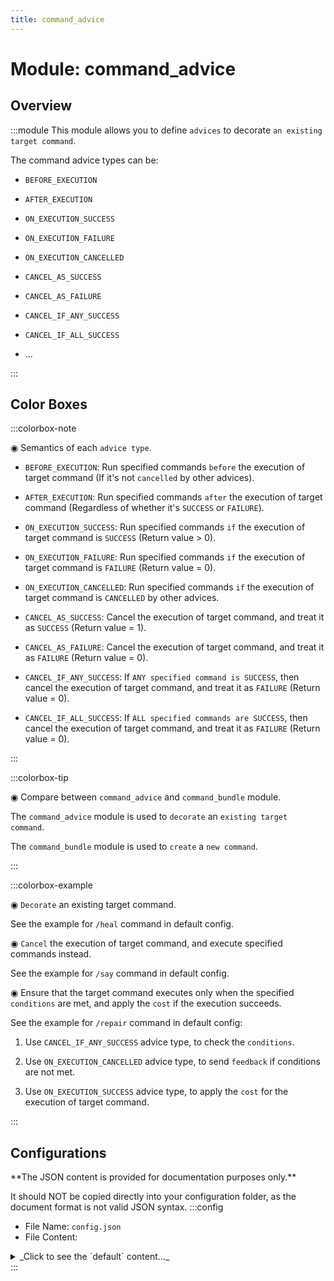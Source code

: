 ```yaml
---
title: command_advice
---
```



# Module: command_advice

## Overview
:::module
  This module allows you to define `advices` to decorate `an existing target command`.
  
  
  
  The command advice types can be:
  
  - `BEFORE_EXECUTION`
  
  - `AFTER_EXECUTION`
  
  - `ON_EXECUTION_SUCCESS`
  
  - `ON_EXECUTION_FAILURE`
  
  - `ON_EXECUTION_CANCELLED`
  
  - `CANCEL_AS_SUCCESS`
  
  - `CANCEL_AS_FAILURE`
  
  - `CANCEL_IF_ANY_SUCCESS`
  
  - `CANCEL_IF_ALL_SUCCESS`
  
  - ...


:::
## Color Boxes

:::colorbox-note

  ◉ Semantics of each `advice type`.
  
  - `BEFORE_EXECUTION`: Run specified commands `before` the execution of target command (If it's not `cancelled` by other advices).
  
  - `AFTER_EXECUTION`: Run specified commands `after` the execution of target command (Regardless of whether it's `SUCCESS` or `FAILURE`).
  
  - `ON_EXECUTION_SUCCESS`: Run specified commands `if` the execution of target command is `SUCCESS` (Return value > 0).
  
  - `ON_EXECUTION_FAILURE`: Run specified commands `if` the execution of target command is `FAILURE` (Return value = 0).
  
  - `ON_EXECUTION_CANCELLED`: Run specified commands `if` the execution of target command is `CANCELLED` by other advices.
  
  - `CANCEL_AS_SUCCESS`: Cancel the execution of target command, and treat it as `SUCCESS` (Return value = 1).
  
  - `CANCEL_AS_FAILURE`: Cancel the execution of target command, and treat it as `FAILURE` (Return value = 0).
  
  - `CANCEL_IF_ANY_SUCCESS`: If `ANY specified command is SUCCESS`, then cancel the execution of target command, and treat it as `FAILURE` (Return value = 0).
  
  - `CANCEL_IF_ALL_SUCCESS`: If `ALL specified commands are SUCCESS`, then cancel the execution of target command, and treat it as `FAILURE` (Return value = 0).


:::

:::colorbox-tip

  ◉ Compare between `command_advice` and `command_bundle` module.
  
  The `command_advice` module is used to `decorate` an `existing target command`.
  
  The `command_bundle` module is used to `create` a `new command`.


:::

:::colorbox-example

  ◉ `Decorate` an existing target command.
  
  See the example for `/heal` command in default config.
  
  
  
  ◉ `Cancel` the execution of target command, and execute specified commands instead.
  
  See the example for `/say` command in default config.
  
  
  
  ◉ Ensure that the target command executes only when the specified `conditions` are met, and apply the `cost` if the execution succeeds.
  
  See the example for `/repair` command in default config:
  
  1. Use `CANCEL_IF_ANY_SUCCESS` advice type, to check the `conditions`.
  
  2. Use `ON_EXECUTION_CANCELLED` advice type, to send `feedback` if conditions are not met.
  
  3. Use `ON_EXECUTION_SUCCESS` advice type, to apply the `cost` for the execution of target command.


:::

## Configurations
<Admonition type="warning" icon="" title="">
**The JSON content is provided for documentation purposes only.**

It should NOT be copied directly into your configuration folder, as the document format is not valid JSON syntax.
</Admonition>
:::config
- File Name: `config.json`
- File Content: 
<details>

<summary>_Click to see the `default` content..._</summary>

```json showLineNumbers title="config/fuji/modules/command_advice/config.json"
{
  /* Define `advices` for the `target command`. */
  "advices": [
    {
      "enable": true,
      "document": "Spawn a heart particle after the execution of `/heal` command.",
      "matcher": {
        "command_string_regex": "heal",
        "accept_player_command_source": true,
        "accept_console_command_source": false
      },
      "advice_type": "AFTER_EXECUTION",
      "commands": [
        "say Display the heard particle for player %player:name%",
        "run as fake-op %player:name% --silent true particle minecraft:heart ~ ~1 ~ 0.6 0.6 0.6 0 20 force %player:name%"
      ]
    },
    {
      "enable": true,
      "document": "Replace the execution of `/say` command with the `/send-broadcast` command.",
      "matcher": {
        "command_string_regex": "say (.+)",
        "accept_player_command_source": true,
        "accept_console_command_source": true
      },
      "advice_type": "CANCEL_AS_SUCCESS",
      "commands": [
        "send-broadcast <rb>[My Server]</rb> $1"
      ]
    },
    {
      "enable": false,
      "document": "Replace the execution of `/msg` command with our own DIY `/send-message` command.",
      "matcher": {
        "command_string_regex": "(?:msg|tell) (\\S+?) (.+)",
        "accept_player_command_source": true,
        "accept_console_command_source": false
      },
      "advice_type": "CANCEL_AS_SUCCESS",
      "commands": [
        "send-message %player:name% <green>[PM] You -> $1: $2",
        "send-message $1 <green>[PM] %player:name% -> you: $2"
      ]
    },
    {
      "enable": true,
      "document": "Print a message before the execution of `/repair` command.",
      "matcher": {
        "command_string_regex": "repair",
        "accept_player_command_source": true,
        "accept_console_command_source": false
      },
      "advice_type": "BEFORE_EXECUTION",
      "commands": [
        "send-message %player:name% <pink>Before the execution of `/repair` command for %player:name%"
      ]
    },
    {
      "enable": true,
      "document": "Print a message after the execution of `/repair` command.",
      "matcher": {
        "command_string_regex": "repair",
        "accept_player_command_source": true,
        "accept_console_command_source": false
      },
      "advice_type": "AFTER_EXECUTION",
      "commands": [
        "send-message %player:name% <pink>After the execution of `/repair` command for %player:name%"
      ]
    },
    {
      "enable": true,
      "document": "Cancel the execution of `/repair` command, if the player doesn't have the required items in their inventory.",
      "matcher": {
        "command_string_regex": "repair",
        "accept_player_command_source": true,
        "accept_console_command_source": false
      },
      "advice_type": "CANCEL_IF_ANY_SUCCESS",
      "commands": [
        "NOT has-item? %player:name% minecraft:iron_ingot 16",
        "NOT has-item? %player:name% minecraft:gold_ingot 16"
      ]
    },
    {
      "enable": true,
      "document": "Send a feedback message when the execution of `/repair` command is cancelled.",
      "matcher": {
        "command_string_regex": "repair",
        "accept_player_command_source": true,
        "accept_console_command_source": false
      },
      "advice_type": "ON_EXECUTION_CANCELLED",
      "commands": [
        "send-message %player:name% <red>You need `iron_ingot x 16` and `gold_ingot x 16` to use the `/repair` command."
      ]
    },
    {
      "enable": true,
      "document": "Take required items from the player's inventory, when the execution of `/repair` command is SUCCESS.",
      "matcher": {
        "command_string_regex": "repair",
        "accept_player_command_source": true,
        "accept_console_command_source": false
      },
      "advice_type": "ON_EXECUTION_SUCCESS",
      "commands": [
        "send-message %player:name% The `/repair` command execution result is `SUCCESS`, I will take `iron_ingot x 16` and `gold_ingot x 16` from your inventory.",
        "clear %player:name% minecraft:iron_ingot 16",
        "clear %player:name% minecraft:gold_ingot 16"
      ]
    },
    {
      "enable": true,
      "document": "Print a message, when the execution of `/repair` command is FAILURE.",
      "matcher": {
        "command_string_regex": "repair",
        "accept_player_command_source": true,
        "accept_console_command_source": false
      },
      "advice_type": "ON_EXECUTION_FAILURE",
      "commands": [
        "send-message %player:name% The `/repair` command execution result is `FAILURE`, I will do nothing."
      ]
    },
    {
      "enable": true,
      "document": "Cancel the dangerous `/kill @e` command.",
      "matcher": {
        "command_string_regex": "kill @e",
        "accept_player_command_source": true,
        "accept_console_command_source": true
      },
      "advice_type": "CANCEL_AS_FAILURE",
      "commands": [
        "send-message %player:name% <red>The `/kill @e` command should be used with a filter."
      ]
    },
    {
      "enable": true,
      "document": "Add a `exempt` feature for `/view inv <player>` command.",
      "matcher": {
        "command_string_regex": "view inv (.+)",
        "accept_player_command_source": true,
        "accept_console_command_source": false
      },
      "advice_type": "CANCEL_IF_ALL_SUCCESS",
      "commands": [
        "has-perm? $1 your.custom.permission"
      ]
    },
    {
      "enable": true,
      "document": "Add a `exempt` feature for `/view inv <player>` command.",
      "matcher": {
        "command_string_regex": "view inv (.+)",
        "accept_player_command_source": true,
        "accept_console_command_source": false
      },
      "advice_type": "ON_EXECUTION_CANCELLED",
      "commands": [
        "send-message %player:name% <red>You can't view the inventory of $1 player, it's exempted."
      ]
    }
  ]
}
```
</details>
:::
